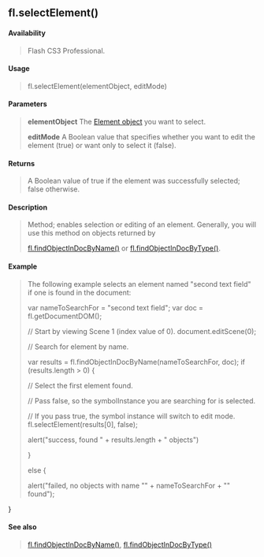 ## fl.selectElement()

#### Availability

> Flash CS3 Professional.

#### Usage

> fl.selectElement(elementObject, editMode)

#### Parameters

> **elementObject** The [Element object](#_bookmark374) you want to select.
>
> **editMode** A Boolean value that specifies whether you want to edit the element (true) or want only to select it (false).

#### Returns

> A Boolean value of true if the element was successfully selected; false otherwise.

#### Description

> Method; enables selection or editing of an element. Generally, you will use this method on objects returned by
>
> [fl.findObjectInDocByName()](#_bookmark486) or [fl.findObjectInDocByType()](#_bookmark487).

#### Example

> The following example selects an element named "second text field" if one is found in the document:
>
> var nameToSearchFor = "second text field"; var doc = fl.getDocumentDOM();
>
> // Start by viewing Scene 1 (index value of 0). document.editScene(0);
>
> // Search for element by name.
>
> var results = fl.findObjectInDocByName(nameToSearchFor, doc); if (results.length \> 0) {
>
> // Select the first element found.
>
> // Pass false, so the symbolInstance you are searching for is selected.
>
> // If you pass true, the symbol instance will switch to edit mode. fl.selectElement(results\[0\], false);
>
> alert("success, found " + results.length + " objects")
>
> }
>
> else {
>
> alert("failed, no objects with name "" + nameToSearchFor + "" found");

}

#### See also

> [fl.findObjectInDocByName()](#_bookmark486), [fl.findObjectInDocByType()](#_bookmark487)
